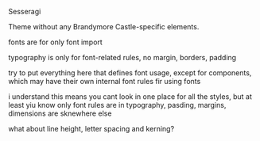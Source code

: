 Sesseragi

Theme without any Brandymore Castle-specific elements.





fonts are for only font import

typography is only for font-related rules, no margin, borders, padding

try to put everything here that defines font usage, except for components, which may have their own internal font rules fir using fonts

i understand this means you cant look in one place for all the styles, but at least yiu know only font rules are in typography, pasding, margins, dimensions are sknewhere else




what about line height, letter spacing and kerning?